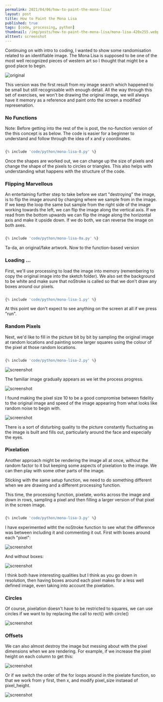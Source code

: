 ```yaml
---
permalink: 2021/04/06/how-to-paint-the-mona-lisa/
layout: post
title: How to Paint the Mona Lisa
published: true
tags: [code, processing, python]
thumbnail: /img/posts/how-to-paint-the-mona-lisa/mona-lisa-420x255.webp
alttext: screenshot
---
```


Continuing on with intro to coding, I wanted to show some randomisation related to an identifiable image. The Mona Lisa is supposed to be one of the most well
recognized pieces of western art so I thought that might be a good place to begin.

![original](/img/posts/how-to-paint-the-mona-lisa/mona-lisa.webp)

This version was the first result from my image search which happened to be small but still recognisable with enough detail. All the way through this set of exercises,
we won't be drawing the original image, we will always have it memory as a reference and paint onto the screen a modified represenation.

### No Functions

Note: Before getting into the rest of the is post, the no-function version of the this concept is as below. The code is easier for a beginner to understand and follow through the idea of x and y coordinates.

```python

{% include 'code/python/mona-lisa-0.py' %}

```

Once the shapes are worked out, we can change up the size of pixels and change the shape of the pixels to circles or triangles. This also helps with understanding what happens with the structure of the code.

### Flipping Marvellous

An entertaining further step to take before we start "destroying" the image, is to flip the image around by changing where we sample from in the image. If we keep the loop the same but sample from the right side of the image working towards the left, we can flip the image along the vertical axis.
If we read from the bottom upwards we can flip the image along the horizontal axis and make it upside down. If we do both, we can reverse the image on both axes.

```python

{% include 'code/python/mona-lisa-0a.py' %}

```

Ta-da, an original/fake artwork. Now to the function-based version

### Loading ...

First, we'll use processing to load the image into memory (remembering to copy the original image into the sketch folder). We also set the background to be white and make sure
that noStroke is called so that we don't draw any boxes around our pixels.

```python

{% include 'code/python/mona-lisa-1.py' %}

```

At this point we don't expect to see anything on the screen at all if we press "run".

### Random Pixels

Next, we'd like to fill in the picture bit by bit by sampling the original image at random locations and
painting some larger squares using the colour of the pixel at those random locations.

```python

{% include 'code/python/mona-lisa-2.py' %}

```

![screenshot](/img/posts/how-to-paint-the-mona-lisa/art-1.webp)

The familiar image gradually appears as we let the process progress.

![screenshot](/img/posts/how-to-paint-the-mona-lisa/art-2.webp)

I found making the pixel size 10 to be a good compromise between fidelity to the
original image and speed of the image appearing from what looks like random noise to begin with.

![screenshot](/img/posts/how-to-paint-the-mona-lisa/art-3.webp)

There is a sort of disturbing quality to the picture constantly fluctuating as the image is built and fills out,
particularly around the face and especially the eyes.

### Pixelation

Another approach might be rendering the image all at once, without the random factor to it but keeping some aspects of pixelation to the image.
We can then play with some other parts of the image.

Sticking with the same setup function, we need to do something different when we are drawing and a different processing function.

This time, the processing function, pixelate, works across the image and down in rows, sampling a pixel and then filling a larger version of that pixel
in the screen image.

```python

{% include 'code/python/mona-lisa-3.py' %}

```

I have experimented witht the noStroke function to see what the difference was between including it and commenting it out. First with boxes around each "pixel":

![screenshot](/img/posts/how-to-paint-the-mona-lisa/art-4.webp)

And without boxes:

![screenshot](/img/posts/how-to-paint-the-mona-lisa/art-5.webp)

I think both have interesting qualities but I think as you go down in resolution, then having boxes around each pixel makes for a less well defined image, even taking into
account the pixelation.

### Circles

Of course, pixelation doesn't have to be restricted to squares, we can use circles if we want to by replacing the call to rect() with circle()

![screenshot](/img/posts/how-to-paint-the-mona-lisa/art-6.webp)

### Offsets

We can also almost destroy the image but messing about with the pixel dimensions when we are rendering. For example, if we increase the pixel height on each column to get this:

![screenshot](/img/posts/how-to-paint-the-mona-lisa/art-7.webp)

Or if we switch the order of the for loops around in the pixelate function, so that we work from y first, then x, and modify pixel_size instaead of pixel_height.

![screenshot](/img/posts/how-to-paint-the-mona-lisa/art-8.webp)
